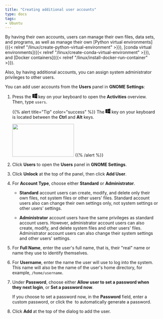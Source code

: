 ```yaml
---
title: "Creating additional user accounts"
type: docs
tags:
- Ubuntu
---
```


By having their own accounts, users can manage their own files, data sets,
and programs, as well as manage their own
[Python virtual environments]({{< relref "/linux/create-python-virtual-environment" >}}),
[conda virtual environments]({{< relref "/linux/create-conda-virtual-environment" >}}),
and [Docker containers]({{< relref "/linux/install-docker-run-container" >}}).

Also, by having additional accounts, you can assign system administrator
privileges to other users.

You can add user accounts from the **Users** panel in **GNOME Settings**:

1. Press the
   <svg xmlns="http://www.w3.org/2000/svg" width="16" height="16" fill="currentColor" class="bi bi-windows" viewBox="0 0 16 16">
     <path d="M6.555 1.375 0 2.237v5.45h6.555V1.375zM0 13.795l6.555.933V8.313H0v5.482zm7.278-5.4.026 6.378L16 16V8.395H7.278zM16 0 7.33 1.244v6.414H16V0z"/>
   </svg> key on your keyboard to open the **Activities** overview. Then, type `users`.

   {{% alert title="Tip" color="success" %}}
   The
   <svg xmlns="http://www.w3.org/2000/svg" width="16" height="16" fill="currentColor" class="bi bi-windows" viewBox="0 0 16 16">
     <path d="M6.555 1.375 0 2.237v5.45h6.555V1.375zM0 13.795l6.555.933V8.313H0v5.482zm7.278-5.4.026 6.378L16 16V8.395H7.278zM16 0 7.33 1.244v6.414H16V0z"/>
   </svg> key on your keyboard is located between the **Ctrl** and **Alt** keys.

   <img src="/lib/images/super-key.svg" width="203" height="108" alt="">
   {{% /alert %}}

1. Click **Users** to open the **Users** panel in **GNOME Settings**.

1. Click **Unlock** at the top of the panel, then click **Add User**.

1. For **Account Type**, choose either **Standard** or **Administrator**.

   - **Standard** account users can create, modify, and delete only their own
     files, not system files or other users' files. Standard account users
     also can change their own settings only, not system settings or other
     users' settings.

   - **Administrator** account users have the same privileges as standard
     account users. However, administrator account users can also create,
     modify, and delete system files and other users' files. Administrator
     account users can also change their system settings and other users'
     settings.

1. For **Full Name**, enter the user's full name, that is, their "real" name
   or name they use to identify themselves.

1. For **Username**, enter the name the user will use to log into the system.
   This name will also be the name of the user's home directory, for example,
   `/home/username`.

1. Under **Password**, choose either **Allow user to set a password when they
   next login**, or **Set a password now**.

   If you choose to set a password now, in the **Password** field, enter a
   custom password, or click the
   <img src="/lib/images/settings-symbolic.svg" alt=""> to automatically
   generate a password.

1. Click **Add** at the top of the dialog to add the user.
